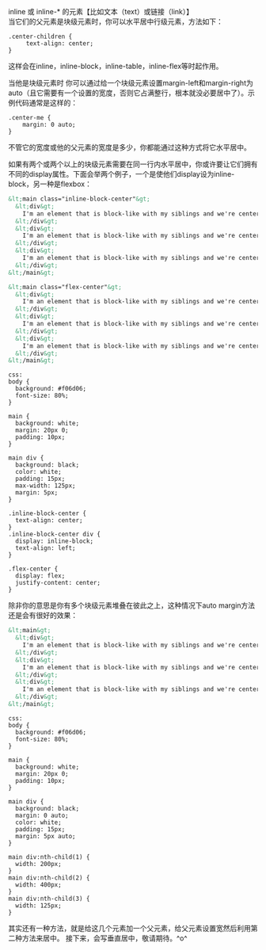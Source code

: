 inline 或 inline-* 的元素【比如文本（text）或链接（link）】            
当它们的父元素是块级元素时，你可以水平居中行级元素，方法如下：
```
.center-children {
	 text-align: center;
}
```
这样会在inline，inline-block，inline-table，inline-flex等时起作用。

当他是块级元素时
	 你可以通过给一个块级元素设置margin-left和margin-right为auto（且它需要有一个设置的宽度，否则它占满整行，根本就没必要居中了）。示例代码通常是这样的：
```
.center-me {
	margin: 0 auto;
}
```
不管它的宽度或他的父元素的宽度是多少，你都能通过这种方式将它水平居中。

如果有两个或两个以上的块级元素需要在同一行内水平居中，你或许要让它们拥有不同的display属性。下面会举两个例子，一个是使他们display设为inline-block，另一种是flexbox：
```html
&lt;main class="inline-block-center"&gt;
  &lt;div&gt;
    I'm an element that is block-like with my siblings and we're centered in a row.
  &lt;/div&gt;
  &lt;div&gt;
    I'm an element that is block-like with my siblings and we're centered in a row. I have more content in me than my siblings do.
  &lt;/div&gt;
  &lt;div&gt;
    I'm an element that is block-like with my siblings and we're centered in a row.
  &lt;/div&gt;
&lt;/main&gt;

&lt;main class="flex-center"&gt;
  &lt;div&gt;
    I'm an element that is block-like with my siblings and we're centered in a row.
  &lt;/div&gt;
  &lt;div&gt;
    I'm an element that is block-like with my siblings and we're centered in a row. I have more content in me than my siblings do.
  &lt;/div&gt;
  &lt;div&gt;
    I'm an element that is block-like with my siblings and we're centered in a row.
  &lt;/div&gt;
&lt;/main&gt;
```

```
css:
body {
  background: #f06d06;
  font-size: 80%;
}

main {
  background: white;
  margin: 20px 0;
  padding: 10px;
}

main div {
  background: black;
  color: white;
  padding: 15px;
  max-width: 125px;
  margin: 5px;
}

.inline-block-center {
  text-align: center;
}
.inline-block-center div {
  display: inline-block;
  text-align: left;
}

.flex-center {
  display: flex;
  justify-content: center;
}
```

除非你的意思是你有多个块级元素堆叠在彼此之上，这种情况下auto margin方法还是会有很好的效果：
```html
&lt;main&gt;
  &lt;div&gt;
    I'm an element that is block-like with my siblings and we're centered in a row.
  &lt;/div&gt;
  &lt;div&gt;
    I'm an element that is block-like with my siblings and we're centered in a row. I have more content in me than my siblings do.
  &lt;/div&gt;
  &lt;div&gt;
    I'm an element that is block-like with my siblings and we're centered in a row.
  &lt;/div&gt;
&lt;/main&gt;
```

```
css:
body {
  background: #f06d06;
  font-size: 80%;
}

main {
  background: white;
  margin: 20px 0;
  padding: 10px;
}

main div {
  background: black;
  margin: 0 auto;
  color: white;
  padding: 15px;
  margin: 5px auto;
}

main div:nth-child(1) {
  width: 200px;
}
main div:nth-child(2) {
  width: 400px;
}
main div:nth-child(3) {
  width: 125px;
}
```

其实还有一种方法，就是给这几个元素加一个父元素，给父元素设置宽然后利用第二种方法来居中。
接下来，会写垂直居中，敬请期待。^o^
